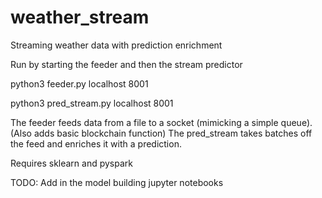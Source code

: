 # weather_stream
Streaming weather data with prediction enrichment

Run by starting the feeder and then the stream predictor

python3 feeder.py localhost 8001

python3 pred_stream.py localhost 8001

The feeder feeds data from a file to a socket (mimicking a simple queue). (Also adds basic blockchain function)
The pred_stream takes batches off the feed and enriches it with a prediction.

Requires sklearn and pyspark

TODO:
Add in the model building jupyter notebooks
